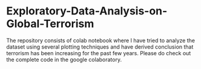 # Exploratory-Data-Analysis-on-Global-Terrorism
The repository consists of colab notebook where I have tried to analyze the dataset using several plotting techniques and have derived conclusion that terrorism has been increasing for the past few years. Please do check out the complete code in the google colaboratory.

